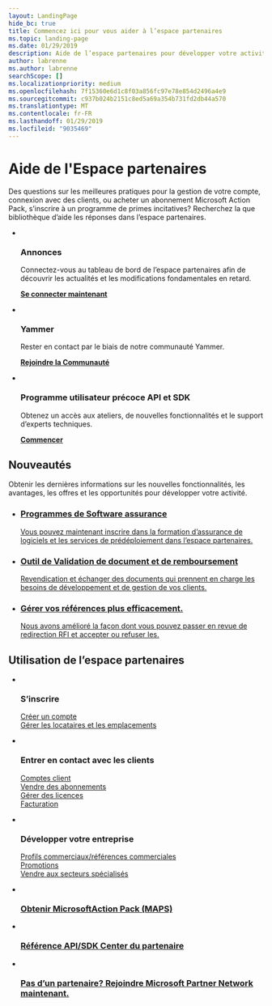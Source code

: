 ```yaml
---
layout: LandingPage
hide_bc: true
title: Commencez ici pour vous aider à l’espace partenaires
ms.topic: landing-page
ms.date: 01/29/2019
description: Aide de l’espace partenaires pour développer votre activité dans le programme fournisseur de solutions Cloud de Microsoft. Configurer votre compte, entrer en contact avec les clients, acheter un abonnement Microsoft Action Pack et trouver plus d’informations pour les partenaires dans les programmes de fournisseur de solutions cloud et MPN. 
author: labrenne
ms.author: labrenne
searchScope: []
ms.localizationpriority: medium
ms.openlocfilehash: 7f15360e6d1c8f03a856fc97e78e854d2496a4e9
ms.sourcegitcommit: c937b024b2151c8ed5a69a354b731fd2db44a570
ms.translationtype: MT
ms.contentlocale: fr-FR
ms.lasthandoff: 01/29/2019
ms.locfileid: "9035469"
---
```

# <a name="partner-center-help"></a>Aide de l'Espace partenaires

Des questions sur les meilleures pratiques pour la gestion de votre compte, connexion avec des clients, ou acheter un abonnement Microsoft Action Pack, s’inscrire à un programme de primes incitatives? Recherchez la que bibliothèque d’aide les réponses dans l’espace partenaires.


<ul id="products1" class="cardsF cols cols3 panelContent singlePanelContent">
    <li>
        <div class="cardSize">
            <div class="cardPadding">
                <div class="card">
                    <div class="cardImageOuter">
                        <div class="cardImage bgdAccent1">
                            <img alt="" src="images/message-icon.png" data-linktype="external">
                        </div>
                    </div>
                    <div class="cardText">
                        <h3>Annonces</h3>
                        <p>Connectez-vous au tableau de bord de l’espace partenaires afin de découvrir les actualités et les modifications fondamentales en retard.</p>
                        <p><a href="https://partner.microsoft.com/pcv/announcements"><b>Se connecter maintenant</b></a></p>
                    </div>
                </div>
            </div>
        </div>
    </li>
    <li>
        <div class="cardSize">
            <div class="cardPadding">
                <div class="card">
                    <div class="cardImageOuter">
                        <div class="cardImage bgdAccent1">
                            <img alt="" src="images/yammer-logo.png" data-linktype="external">
                        </div>
                    </div>
                    <div class="cardText">
                        <h3>Yammer</h3>
                        <p>Rester en contact par le biais de notre communauté Yammer.</p>
                        <p><a href="https://go.microsoft.com/fwlink/p/?linkid=851605"><b>Rejoindre la Communauté</b></a></p>
                    </div>
                </div>
            </div>
        </div>
    </li>  
    <li>
        <div class="cardSize">
            <div class="cardPadding">
                <div class="card">
                    <div class="cardImageOuter">
                        <div class="cardImage">
                            <img alt="" src="images/i_api.png" data-linktype="external">
                        </div>
                    </div>
                    <div class="cardText">
                        <h3>Programme utilisateur précoce API et SDK</h3>
                        <p>Obtenez un accès aux ateliers, de nouvelles fonctionnalités et le support d’experts techniques.</p>
                        <p><a href="/partner-center/develop/early-adopter-program"><b>Commencer</b></a></p>
                    </div>
                </div>
            </div>
        </div>
    </li>    
</ul>

<h2>Nouveautés</h2>
<p>Obtenir les dernières informations sur les nouvelles fonctionnalités, les avantages, les offres et les opportunités pour développer votre activité.</p>
<ul id="products1" class="cardsZ cols cols3 panelContent singlePanelContent">
    <li>
        <div class="cardSize">
            <div class="cardPadding">
                <div class="card">
                    <div class="cardText"><a href="/partner-center/software-assurance-lp">
                        <h3>Programmes de Software assurance</h3>
                        <p>Vous pouvez maintenant inscrire dans la formation d’assurance de logiciels et les services de prédéploiement dans l’espace partenaires.</p></a>
                    </div>
                </div>
            </div>
        </div>
    </li>
    <li>
        <div class="cardSize">
            <div class="cardPadding">
                <div class="card">
                    <div class="cardText"><a href="/partner-center/voucher-validation-tool">
                        <h3>Outil de Validation de document et de remboursement</h3>
                        <p>Revendication et échanger des documents qui prennent en charge les besoins de développement et de gestion de vos clients.</p></a>
                    </div>
                </div>
            </div>
        </div>
    </li>
    <li>
        <div class="cardSize">
            <div class="cardPadding">
                <div class="card">
                    <div class="cardText"><a href="/partner-center/responding-to-referrals#new-referrals">
                        <h3>Gérer vos références plus efficacement.</h3>
                        <p>Nous avons amélioré la façon dont vous pouvez passer en revue de redirection RFI et accepter ou refuser les.</p></a>
                    </div>
                </div>
            </div>
        </div>
    </li>       
</ul>


<h2>Utilisation de l’espace partenaires</h2>

<ul id="products1" class="cardsC cols cols3 panelContent singlePanelContent">
    <li>
        <div class="cardSize">
            <div class="cardPadding">
                <div class="card">
                    <div class="cardImageOuter">
                        <div class="cardImage bgdAccent1">
                            <img alt="" src="https://docs.microsoft.com/media/illustrations/sql-get-started-understand.svg" data-linktype="external">
                        </div>
                    </div>
                    <div class="cardText">
                        <h3>S’inscrire</h3>
                        <p><a href="/partner-center/mpn-create-a-partner-center-account">Créer un compte</a><br /><a href="/partner-center/azure-active-directory-tenants-and-partner-center">Gérer les locataires et les emplacements</a></p>
                    </div>
                </div>
            </div>
        </div>
    </li>
    <li>
        <div class="cardSize">
            <div class="cardPadding">
                <div class="card">
                    <div class="cardImageOuter">
                        <div class="cardImage bgdAccent1">
                            <img alt="" src="https://docs.microsoft.com/media/illustrations/virtualization-hperv-server-community.svg" data-linktype="external">
                        </div>
                    </div>
                    <div class="cardText">
                        <h3>Entrer en contact avec les clients</h3>
                        <p><a href="/partner-center/customer-accounts">Comptes client</a><br /><a href="/partner-center/customer-subscriptions">Vendre des abonnements</a><br /><a href="/partner-center/assign-licenses-to-users">Gérer des licences</a><br /><a href="/partner-center/billing">Facturation</a></p>
                    </div>
                </div>
            </div>
        </div>
    </li>
    <li>
        <div class="cardSize">
            <div class="cardPadding">
                <div class="card">
                    <div class="cardImageOuter">
                        <div class="cardImage bgdAccent1">
                            <img alt="" src="https://docs.microsoft.com/media/illustrations/biztalk-get-started-scenarios.svg" data-linktype="external">
                        </div>
                    </div>
                    <div class="cardText">
                        <h3>Développer votre entreprise</h3>
                        <p><a href="/partner-center/referrals">Profils commerciaux/références commerciales</a><br /><a href="/partner-center/promotions">Promotions</a><br /><a href="/partner-center/get-special-pricing-for-offers">Vendre aux secteurs spécialisés</a></p>
                    </div>
                </div>
            </div>
        </div>
    </li>
</ul>




<ul id="products2" class="cardsY cols cols3 panelContent singlePanelContent">
    <li>
        <div class="cardSize">
            <div class="cardPadding">
                <div class="card">
                    <div class="cardImageOuter">
                        <div class="cardImage bgdAccent1">
                            <img alt="" src="https://docs.microsoft.com/media/common/i_get-started.svg" data-linktype="external">
                        </div>
                    </div>
                    <div class="cardText">
                        <h3><a href="/partner-center/mpn-get-action-pack">Obtenir MicrosoftAction Pack (MAPS)</a></h3>
                    </div>
                </div>
            </div>
        </div>
    </li>
    <li>
        <div class="cardSize">
            <div class="cardPadding">
                <div class="card">
                    <div class="cardImageOuter">
                        <div class="cardImage bgdAccent1">
                            <img alt="" src="https://docs.microsoft.com/media/common/i_api-reference.svg" data-linktype="external">
                        </div>
                    </div>                
                    <div class="cardText">
                        <h3><a href="/partner-center/develop/">Référence API/SDK Center du partenaire</a></h3>
                    </div>
                </div>
            </div>
        </div>
    </li>
    <li>
        <div class="cardSize">
            <div class="cardPadding">
                <div class="card">
                    <div class="cardImageOuter">
                        <div class="cardImage bgdAccent1">
                            <img alt="" src="https://docs.microsoft.com//media/common/i_benefits.svg" data-linktype="external">
                        </div>
                    </div>
                    <div class="cardText">
                        <h3><a href="https://partners.microsoft.com/PartnerProgram/simplifiedenrollment.aspx">Pas d’un partenaire? Rejoindre Microsoft Partner Network maintenant.</a></h3>
                    </div>
                </div>
            </div>
        </div>
    </li>    
</ul>

